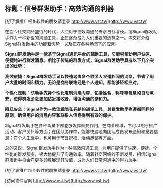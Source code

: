 ## **标题：信号群发助手：高效沟通的利器**

[想了解推广相关软件的朋友请登录 http://www.vst.tw](http://www.vst.tw)

在当今社交网络盛行的时代，人们对于高效沟通的需求日益增长。而Signal群发助手作为一种新型的沟通工具，正在逐渐成为人们重要的选择之一。本文将介绍Signal群发助手的功能和优势，以及它在各种场景下的应用。

**Signal群发助手是一款基于Signal通讯平台的辅助工具，它能够帮助用户快速、便捷地进行群发消息。相比于传统的群发方式，Signal群发助手具有以下几个突出的优势：**

**高效便捷：Signal群发助手可以快速地向多个联系人发送相同的消息，节省了用户大量的时间和精力。无论是商务联络还是个人通知，都能够轻松应对。**

**个性化定制：该助手支持个性化定制消息内容，包括姓名、称呼等信息的自动填充，使得群发消息更加贴近接收者，增强沟通的亲和力。**

**隐私安全：Signal作为一款注重隐私保护的通讯工具，其群发助手也遵循同样的原则，确保用户的消息内容和联系人信息得到有效的保护。**

Signal群发助手在各种场景下都能够发挥重要作用。在商业领域，它可以用于推广活动、客户关怀等方面；在团队协作中，能够快速地向团队成员发布通知和重要信息；在个人生活中，也可用于节日祝福、活动邀请等方面。

总的来说，Signal群发助手作为一种高效沟通工具，为用户提供了快速、便捷、个性化的群发服务，极大地提升了沟通效率。随着社交网络的不断发展，相信Signal群发助手将会在更多领域展现其价值，成为人们日常沟通中的得力助手。

[想了解推广相关软件的朋友请登录 http://www.vst.tw](http://www.vst.tw)


[访问软件官网 http://www.vst.tw](http://www.vst.tw)
